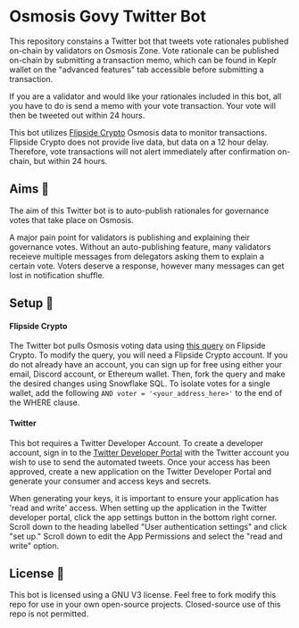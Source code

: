 # Osmosis Govy Twitter Bot 
This repository constains a Twitter bot that tweets vote rationales published on-chain by validators on Osmosis Zone. Vote rationale can be published on-chain by submitting a transaction memo, which can be found in Keplr wallet on the "advanced features" tab accessible before submitting a transaction. 

If you are a validator and would like your rationales included in this bot, all you have to do is send a memo with your vote transaction. Your vote will then be tweeted out within 24 hours. 

This bot utilizes [Flipside Crypto](https://flipsidecrypto.xyz/) Osmosis data to monitor transactions. Flipside Crypto does not provide live data, but data on a 12 hour delay. Therefore, vote transactions will not alert immediately after confirmation on-chain, but within 24 hours. 

## Aims :dart: 
The aim of this Twitter bot is to auto-publish rationales for governance votes that take place on Osmosis. 

A major pain point for validators is publishing and explaining their governance votes. Without an auto-publishing feature, many validators receieve multiple messages from delegators asking them to explain a certain vote. Voters deserve a response, however many messages can get lost in notification shuffle. 

## Setup :construction:

#### Flipside Crypto
The Twitter bot pulls Osmosis voting data using [this query](https://app.flipsidecrypto.com/velocity/queries/a55642c5-f5a3-48af-bc89-862e506ae374) on Flipside Crypto. To modify the query, you will need a Flipside Crypto account. If you do not already have an account, you can sign up for free using either your email, Discord account, or Ethereum wallet. Then, fork the query and make the desired changes using Snowflake SQL. To isolate votes for a single wallet, add the following ``AND voter = '<your_address_here>'`` to the end of the WHERE clause. 

#### Twitter
This bot requires a Twitter Developer Account. To create a developer account, sign in to the [Twitter Developer Portal](https://developer.twitter.com/en/portal/projects-and-apps) with the Twitter account you wish to use to send the automated tweets. Once your access has been approved, create a new application on the Twitter Developer Portal and generate your consumer and access keys and secrets. 

When generating your keys, it is important to ensure your application has 'read and write' access. When setting up the application in the Twitter developer portal, click the app settings button in the bottom right corner. Scroll down to the heading labelled "User authentication settings" and click "set up." Scroll down to edit the App Permissions and select the "read and write" option. 

## License :checkered_flag:
This bot is licensed using a GNU V3 license. Feel free to fork modify this repo for use in your own open-source projects. Closed-source use of this repo is not permitted. 


